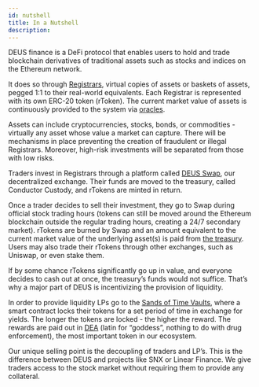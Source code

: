 ```yaml
---
id: nutshell
title: In a Nutshell
description:
---
```


DEUS finance is a DeFi protocol that enables users to hold and trade blockchain derivatives of traditional assets such as stocks and indices on the Ethereum network.

It does so through [Registrars](registrar.md), virtual copies of assets or baskets of assets, pegged 1:1 to their real-world equivalents. Each Registrar is represented with its own ERC-20 token (rToken). The current market value of assets is continuously provided to the system via [oracles](oracles.md).

Assets can include cryptocurrencies, stocks, bonds, or commodities - virtually any asset whose value a market can capture. There will be mechanisms in place preventing the creation of fraudulent or illegal Registrars. Moreover, high-risk investments will be separated from those with low risks.

Traders invest in Registrars through a platform called [DEUS Swap](swap.md), our decentralized exchange. Their funds are moved to the treasury, called Conductor Custody, and rTokens are minted in return. 

Once a trader decides to sell their investment, they go to Swap during official stock trading hours (tokens can still be moved around the Ethereum blockchain outside the regular trading hours, creating a 24/7 secondary market). rTokens are burned by Swap and an amount equivalent to the current market value of the underlying asset(s) is paid from [the treasury](treasury.md). Users may also trade their rTokens through other exchanges, such as Uniswap, or even stake them.

If by some chance rTokens significantly go up in value, and everyone decides to cash out at once, the treasury’s funds would not suffice. That’s why a major part of DEUS is incentivizing the provision of liquidity. 

In order to provide liquidity LPs go to the [Sands of Time Vaults](vaults.md), where a smart contract locks their tokens for a set period of time in exchange for yields. The longer the tokens are locked - the higher the reward. The rewards are paid out in [DEA](dea.md) (latin for “goddess”, nothing to do with drug enforcement), the most important token in our ecosystem.

Our unique selling point is the decoupling of traders and LP’s. This is the difference between DEUS and projects like SNX or Linear Finance. We give traders access to the stock market without requiring them to provide any collateral.
